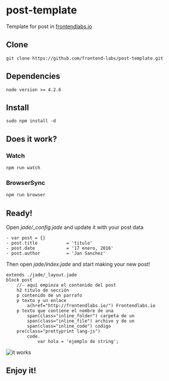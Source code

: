 # post-template
Template for post in [frontendlabs.io](http://frontendlabs.io/)

## Clone

```
git clone https://github.com/frontend-labs/post-template.git
```

## Dependencies

```
node version >= 4.2.6
```

## Install

```
sudo npm install -d
```

## Does it work?

### Watch

```bash
npm run watch
```

### BrowserSync

```bash
npm run browser
```

## Ready!

Open *jade/_config.jade* and update it with your post data 

```jade
- var post = {}
- post.title           = 'titulo'
- post.date            = '17 enero, 2016'
- post.author          = 'Jan Sanchez'
```

Then open *jade/index.jade* and start making your new post!

```jade
extends ./jade/_layout.jade
block post
	//- aquí empieza el contenido del post
	h2 titulo de sección
	p contenido de un parrafo
	p texto y un enlace 
		a(href="http://frontendlabs.io/") Frontendlabs.io
	p texto que contiene el nombre de una 
		span(class="inline_folder") carpeta de un 
		span(class="inline_file") archivo y de un 
		span(class="inline_code") codigo
	pre(class="prettyprint lang-js")
		code.
			var hola = 'ejemplo de string';
```


![it works](themes/general/img/post.png)


## Enjoy it!
